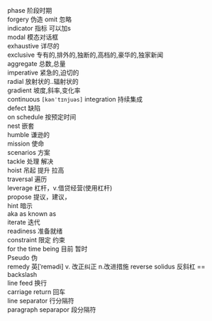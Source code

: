 phase  阶段时期  
forgery  伪造
omit  忽略  
indicator 指标 可以加s  
modal  模态对话框  
exhaustive  详尽的  
exclusive  专有的,排外的,独断的,高档的,豪华的,独家新闻  
aggregate  总数,总量  
imperative  紧急的,迫切的  
radial  放射状的..辐射状的  
gradient  坡度,斜率,变化率  
continuous  `[kənˈtɪnjuəs]` integration  持续集成  
defect  缺陷  
on schedule    按预定时间     
nest  嵌套  
humble  谦逊的  
mission   使命  
scenarios  方案  
tackle    处理 解决  
hoist 吊起 提升 拉高  
traversal   遍历  
leverage  杠杆，v.借贷经营(使用杠杆)  
propose  提议，建议，  
hint  暗示  
aka  as known as  
iterate  迭代  
readiness  准备就绪  
constraint 限定 约束  
for the time being 目前 暂时  
Pseudo   伪  
remedy  英[ˈremədi] v. 改正纠正 n.改进措施
reverse solidus    反斜杠   ==  backslash  
line feed      换行   
carriage return    回车  
line separator     行分隔符  
paragraph  separapor   段分隔符






















